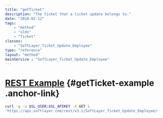 ```yaml
---
title: "getTicket"
description: "The ticket that a ticket update belongs to."
date: "2018-02-12"
tags:
    - "method"
    - "sldn"
    - "Ticket"
classes:
    - "SoftLayer_Ticket_Update_Employee"
type: "reference"
layout: "method"
mainService : "SoftLayer_Ticket_Update_Employee"
---
```


# [REST Example](#getTicket-example) <a href="/article/rest/"><i class="fas fa-question"></i></a> {#getTicket-example .anchor-link} 
```bash
curl -g -u $SL_USER:$SL_APIKEY -X GET \
'https://api.softlayer.com/rest/v3.1/SoftLayer_Ticket_Update_Employee/{SoftLayer_Ticket_Update_EmployeeID}/getTicket'
```
